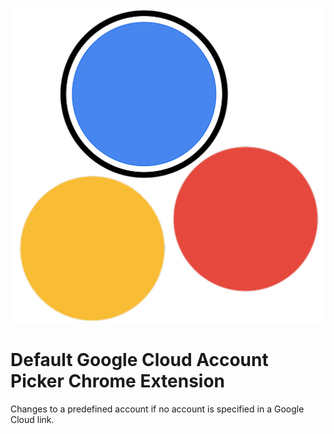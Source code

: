 <p align="center">
  <img src="https://github.com/heinrisch/google-cloud-account-picker-chrome-extension/blob/master/images/512.png?raw=true"/>
</p>

# Default Google Cloud Account Picker Chrome Extension

Changes to a predefined account if no account is specified in a Google Cloud link.
